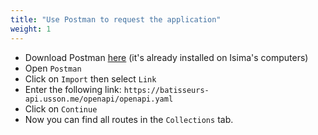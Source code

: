 ```yaml
---
title: "Use Postman to request the application"
weight: 1
---
```


 - Download Postman [here](https://www.postman.com/downloads/) (it's already installed on Isima's computers)
 - Open `Postman`
 - Click on `Import` then select `Link`
 - Enter the following link: `https://batisseurs-api.usson.me/openapi/openapi.yaml`
 - Click on `Continue`
 - Now you can find all routes in the `Collections` tab.
